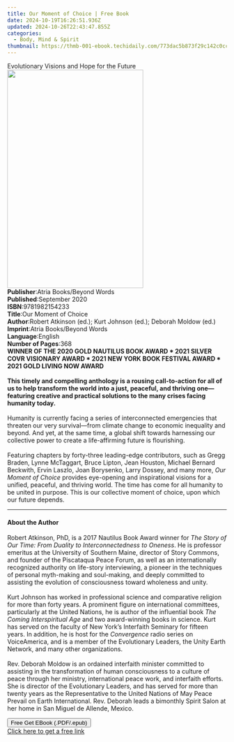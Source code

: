 ```yaml
---
title: Our Moment of Choice | Free Book
date: 2024-10-19T16:26:51.936Z
updated: 2024-10-26T22:43:47.855Z
categories:
  - Body, Mind & Spirit
thumbnail: https://thmb-001-ebook.techidaily.com/773dac5b873f29c142c0cc2a9e9d9a2bc280d17d839af50429b252f2871d1b72.jpg
---
```

<main id="book-container">
  <div class="flex flex-col">
    <div class="book-brief flex-1 py-6 px-4 sm:p-6 md:py-10 md:px-8">
      <!-- brief-->
      <div class="book-brief-main">
        Evolutionary Visions and Hope for the Future
      </div>
    </div>
    <div
      class="book-meta-info flex-1 grid gap-4 col-start-1 col-end-3 row-start-1 sm:mb-6 sm:grid-cols-4 lg:gap-6 lg:col-start-2 lg:row-end-6 lg:row-span-6 lg:mb-0"
    >
      <div
        class="book-meta-info-left place-content-center mt-4 p-4 text-sm leading-6 col-start-2 col-span-2 dark:text-slate-400"
      >
        <img
          class="w-full h-500 object-cover rounded-lg sm:h-255 sm:col-span-2 lg:col-span-full"
          src="https://img-001-ebook.techidaily.com/b83d5987d17b33ee8b7e823f84000b25ceb152b4e03d7f4e1842624fb1e39017.jpg"
          alt=""
          width="312"
          height="500"
        />
      </div>
      <div
        class="book-meta-info-right mt-2 col-start-1 row-start-2 col-span-3 self-center"
      >
        <!-- meta data  -->
        <div class="flex flex-col px-4 md:px-8">
          <div class="flex-1">
            <strong>Publisher</strong>:<span class="px-2"
              >Atria Books/Beyond Words</span
            >
          </div>
          <div class="flex-1">
            <strong>Published</strong>:<span class="px-2">September 2020</span>
          </div>
          <div class="flex-1">
            <strong>ISBN</strong>:<span class="px-2">9781982154233</span>
          </div>
          <div class="flex-1">
            <strong>Title</strong>:<span class="px-2"
              >Our Moment of Choice</span
            >
          </div>
          <div class="flex-1">
            <strong>Author</strong>:<span class="px-2"
              >Robert Atkinson (ed.); Kurt Johnson (ed.); Deborah Moldow
              (ed.)</span
            >
          </div>
          <div class="flex-1">
            <strong>Imprint</strong>:<span class="px-2"
              >Atria Books/Beyond Words</span
            >
          </div>
          <div class="flex-1">
            <strong>Language</strong>:<span class="px-2">English</span>
          </div>
          <div class="flex-1">
            <strong>Number of Pages</strong>:<span class="px-2">368</span>
          </div>
        </div>
      </div>
    </div>
    <div class="book-description flex-1 py-6 px-4 sm:p-6 md:py-10 md:px-8">
      <div class="book-description-main">
        <div accordion-content="" id="description">
          <b
            >WINNER OF THE 2020 GOLD NAUTILUS BOOK AWARD * 2021 SILVER COVR
            VISIONARY AWARD * 2021 NEW YORK BOOK FESTIVAL AWARD * 2021 GOLD
            LIVING NOW AWARD</b
          ><br />
          <br /><b
            >This timely and compelling anthology is a rousing call-to-action
            for all of us to help transform the world into a just, peaceful, and
            thriving one—featuring creative and practical solutions to the many
            crises facing humanity today.</b
          ><br /><br />Humanity is currently facing a series of interconnected
          emergencies that threaten our very survival—from climate change to
          economic inequality and beyond. And yet, at the same time, a global
          shift towards harnessing our collective power to create a
          life-affirming future is flourishing.<br />
          <br />Featuring chapters by forty-three leading-edge contributors,
          such as Gregg Braden, Lynne McTaggart, Bruce Lipton, Jean Houston,
          Michael Bernard Beckwith, Ervin Laszlo, Joan Borysenko, Larry Dossey,
          and many more, <i>Our Moment of Choice</i> provides eye-opening and
          inspirational visions for a unified, peaceful, and thriving world. The
          time has come for all humanity to be united in purpose. This is our
          collective moment of choice, upon which our future depends.
        </div>
        <div class="accordion-fader"></div>
      </div>
    </div>
    <div class="book-excerpts flex-1 py-6 px-4 sm:p-6 md:py-10 md:px-8">
      <!-- excerpts-->
      <div class="book-excerpts-main">
        <hr />
        <h4 class="placeholder placeholder-heading">
          <span>About the Author</span>
        </h4>
        <p>
          Robert Atkinson, PhD, is a 2017 Nautilus Book Award winner for&nbsp;<i
            >The Story of Our Time: From Duality to Interconnectedness to
            Oneness</i
          >. He is professor emeritus at the University of Southern Maine,
          director of Story Commons, and founder of the Piscataqua Peace Forum,
          as well as an internationally recognized authority on life-story
          interviewing, a pioneer in the techniques of personal myth-making and
          soul-making, and deeply committed to assisting the evolution of
          consciousness toward wholeness and unity.<br /><br />Kurt Johnson has
          worked in professional science and comparative religion for more than
          forty years. A prominent figure on international committees,
          particularly at the United Nations, he is author of the influential
          book&nbsp;<i>The Coming Interspiritual Age</i>&nbsp;and two
          award-winning books in science. Kurt has served on the faculty of New
          York’s Interfaith Seminary for fifteen years. In addition, he is host
          for the&nbsp;<i>Convergence</i>&nbsp;radio series on VoiceAmerica, and
          is a member of the Evolutionary Leaders, the Unity Earth Network, and
          many other organizations.<br /><br />Rev. Deborah Moldow is an
          ordained interfaith minister committed to assisting in the
          transformation of human consciousness to a culture of peace through
          her ministry, international peace work, and interfaith efforts. She is
          director of the Evolutionary Leaders, and has served for more than
          twenty years as the Representative to the United Nations of May Peace
          Prevail on Earth International. Rev. Deborah leads a bimonthly Spirit
          Salon at her home in San Miguel de Allende, Mexico.
        </p>
      </div>
    </div>
    <div
      class="book-about-author flex-1 py-6 px-4 sm:p-6 md:py-10 md:px-8"
    ></div>
    <div class="book-free-get flex-1 py-6 px-4 sm:p-6 md:py-10 md:px-8">
      <button
        id="btn-free-get"
        class="bg-blue-500 hover:bg-blue-700 text-white font-bold py-2 px-4 rounded"
      >
        Free Get EBook (.PDF/.epub)
      </button>
      <div id="countdown-display" class="px-2 text-lg mt-2"></div>
      <a
        id="free-link"
        class="hidden bg-blue-500 hover:bg-blue-700 text-white font-bold py-2 px-4 rounded"
        href="https://www.ebooks.com/en-us/book/209939379/our-moment-of-choice/robert-atkinson/"
        target="_blank"
        >Click here to get a free link</a
      >
    </div>
    <script>
      let countdownTime = 0;
      let countdownInterval = null;
      document
        .getElementById('btn-free-get')
        .addEventListener('click', startCountdown);
      function startCountdown() {
        countdownTime = new Date().getTime() + 60000 * 3;
        countdownInterval = setInterval(updateCountdown, 1000);
        document.getElementById('btn-free-get').disabled = true;
        document
          .getElementById('btn-free-get')
          .classList.add('bg-gray-500', 'cursor-not-allowed');
      }
      function updateCountdown() {
        let currentTime = new Date().getTime();
        let timeLeft = countdownTime - currentTime;
        let secondsLeft = Math.floor(timeLeft / 1000);
        document.getElementById('countdown-display').innerHTML =
          `Remaining time: ${secondsLeft} seconds.`;
        if (secondsLeft <= 0) {
          clearInterval(countdownInterval);
          document.getElementById('btn-free-get').classList.add('hidden');
          document.getElementById('free-link').classList.remove('hidden');
          document.getElementById('countdown-display').innerHTML = '';
        }
      }
    </script>
  </div>
</main>

<ins class="adsbygoogle"
      style="display:block"
      data-ad-client="ca-pub-7571918770474297"
      data-ad-slot="8358498916"
      data-ad-format="auto"
      data-full-width-responsive="true"></ins>
    